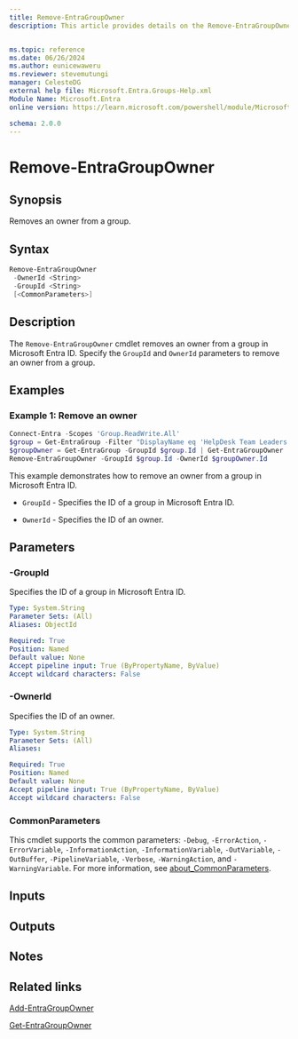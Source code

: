 ```yaml
---
title: Remove-EntraGroupOwner
description: This article provides details on the Remove-EntraGroupOwner command.


ms.topic: reference
ms.date: 06/26/2024
ms.author: eunicewaweru
ms.reviewer: stevemutungi
manager: CelesteDG
external help file: Microsoft.Entra.Groups-Help.xml
Module Name: Microsoft.Entra
online version: https://learn.microsoft.com/powershell/module/Microsoft.Entra/Remove-EntraGroupOwner

schema: 2.0.0
---
```


# Remove-EntraGroupOwner

## Synopsis

Removes an owner from a group.

## Syntax

```powershell
Remove-EntraGroupOwner
 -OwnerId <String>
 -GroupId <String>
 [<CommonParameters>]
```

## Description

The `Remove-EntraGroupOwner` cmdlet removes an owner from a group in Microsoft Entra ID. Specify the `GroupId` and `OwnerId` parameters to remove an owner from a group.

## Examples

### Example 1: Remove an owner

```powershell
Connect-Entra -Scopes 'Group.ReadWrite.All'
$group = Get-EntraGroup -Filter "DisplayName eq 'HelpDesk Team Leaders'"
$groupOwner = Get-EntraGroup -GroupId $group.Id | Get-EntraGroupOwner | Where-Object {$_.displayName -eq 'Adele Vance'}
Remove-EntraGroupOwner -GroupId $group.Id -OwnerId $groupOwner.Id
```

This example demonstrates how to remove an owner from a group in Microsoft Entra ID.

- `GroupId` - Specifies the ID of a group in Microsoft Entra ID.  

- `OwnerId` - Specifies the ID of an owner.

## Parameters

### -GroupId

Specifies the ID of a group in Microsoft Entra ID.

```yaml
Type: System.String
Parameter Sets: (All)
Aliases: ObjectId

Required: True
Position: Named
Default value: None
Accept pipeline input: True (ByPropertyName, ByValue)
Accept wildcard characters: False
```

### -OwnerId

Specifies the ID of an owner.

```yaml
Type: System.String
Parameter Sets: (All)
Aliases:

Required: True
Position: Named
Default value: None
Accept pipeline input: True (ByPropertyName, ByValue)
Accept wildcard characters: False
```

### CommonParameters

This cmdlet supports the common parameters: `-Debug`, `-ErrorAction`, `-ErrorVariable`, `-InformationAction`, `-InformationVariable`, `-OutVariable`, `-OutBuffer`, `-PipelineVariable`, `-Verbose`, `-WarningAction`, and `-WarningVariable`. For more information, see [about_CommonParameters](https://go.microsoft.com/fwlink/?LinkID=113216).

## Inputs

## Outputs

## Notes

## Related links

[Add-EntraGroupOwner](Add-EntraGroupOwner.md)

[Get-EntraGroupOwner](Get-EntraGroupOwner.md)
